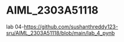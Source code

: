 # AIML_2303A51118
lab 04-https://github.com/sushanthreddy123-sru/AIML_2303A51118/blob/main/lab_4_pynb
